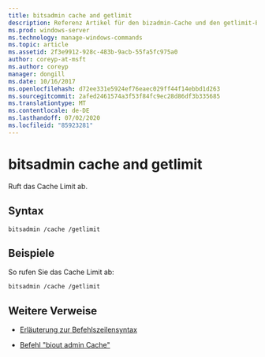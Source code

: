 ```yaml
---
title: bitsadmin cache and getlimit
description: Referenz Artikel für den bizadmin-Cache und den getlimit-Befehl, der das Cache Limit abruft.
ms.prod: windows-server
ms.technology: manage-windows-commands
ms.topic: article
ms.assetid: 2f3e9912-928c-483b-9acb-55fa5fc975a0
author: coreyp-at-msft
ms.author: coreyp
manager: dongill
ms.date: 10/16/2017
ms.openlocfilehash: d72ee331e5924ef76eaec029ff44f14ebbd1d263
ms.sourcegitcommit: 2afed2461574a3f53f84fc9ec28d86df3b335685
ms.translationtype: MT
ms.contentlocale: de-DE
ms.lasthandoff: 07/02/2020
ms.locfileid: "85923281"
---
```

# <a name="bitsadmin-cache-and-getlimit"></a>bitsadmin cache and getlimit

Ruft das Cache Limit ab.

## <a name="syntax"></a>Syntax

```
bitsadmin /cache /getlimit
```

## <a name="examples"></a>Beispiele

So rufen Sie das Cache Limit ab:

```
bitsadmin /cache /getlimit
```

## <a name="additional-references"></a>Weitere Verweise

- [Erläuterung zur Befehlszeilensyntax](command-line-syntax-key.md)

- [Befehl "biout admin Cache"](bitsadmin-cache.md)
